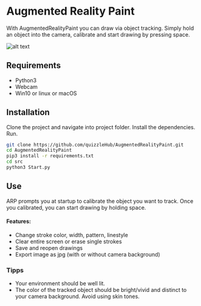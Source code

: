 # Augmented Reality Paint
With AugmentedRealityPaint you can draw via object tracking. Simply hold an object into the camera, calibrate and start drawing by pressing space.

![alt text](http://url/to/img.png)

## Requirements
- Python3
- Webcam
- Win10 or linux or macOS

## Installation
Clone the project and navigate into project folder. Install the dependencies. Run.
```zsh
git clone https://github.com/quizzleHub/AugmentedRealityPaint.git
cd AugmentedRealityPaint
pip3 install -r requirements.txt
cd src
python3 Start.py
```
## Use
ARP prompts you at startup to calibrate the object you want to track. Once you calibrated, you can start drawing by holding space. 
#### Features:
- Change stroke color, width, pattern, linestyle
- Clear entire screen or erase single strokes
- Save and reopen drawings
- Export image as jpg (with or without camera background)

### Tipps
- Your environment should be well lit. 
- The color of the tracked object should be bright/vivid and distinct to your camera background. Avoid using skin tones.
